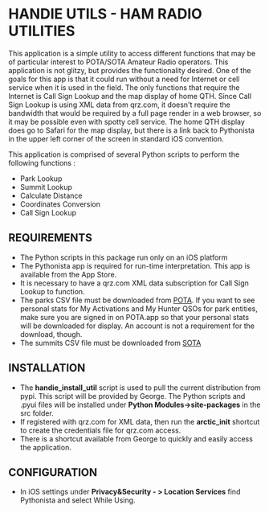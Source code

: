# HANDIE UTILS - HAM RADIO UTILITIES

This application is a simple utility to access different functions that may be of particular interest to POTA/SOTA Amateur Radio operators. This application is not glitzy, but provides the functionality desired. One of the goals for this app is that it could run without a need for Internet or cell service when it is used in the field. The only functions that require the Internet is Call Sign Lookup and the map display of home QTH. Since Call Sign Lookup is using XML data from qrz.com, it doesn't require the bandwidth that would be required by a full page render in a web browser, so it may be possible even with spotty cell service. The home QTH display does go to Safari for the map display, but there is a link back to Pythonista in the upper left corner of the screen in standard iOS convention.

This application is comprised of several Python scripts to perform the following functions :

- Park Lookup
- Summit Lookup
- Calculate Distance
- Coordinates Conversion
- Call Sign Lookup


## REQUIREMENTS

- The Python scripts in this package run only on an iOS platform
- The Pythonista app is required for run-time interpretation. This app is available from the App Store.
- It is necessary to have a qrz.com XML data subscription for Call Sign Lookup to function.
- The parks CSV file must be downloaded from [POTA](https://POTA.app). If you want to see personal stats for My Activations and My Hunter QSOs for park entities, make sure you are signed in on POTA.app so that your personal stats will be downloaded for display. An account is not a requirement for the download, though.
- The summits CSV file must be downloaded from [SOTA](https://www.SOTAdata.org.uk/en/)


## INSTALLATION

- The **handie_install_util** script is used to pull the current distribution from pypi. This script will be provided by George. The Python scripts and .pyui files will be installed under
 **Python Modules->site-packages** in the src folder.
- If registered with qrz.com for XML data, then run the **arctic_init** shortcut to create the credentials file for qrz.com access.
- There is a shortcut available from George to quickly and easily access the application.


## CONFIGURATION

- In iOS settings under **Privacy&Security - > Location Services** find Pythonista and select While Using.